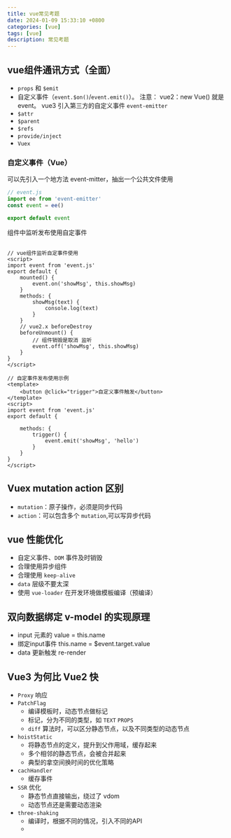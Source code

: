 ```yaml
---
title: vue常见考题
date: 2024-01-09 15:33:10 +0800
categories: [vue]
tags: [vue]
description: 常见考题
---
```


## vue组件通讯方式（全面）
- `props` 和 `$emit`
- 自定义事件（`event.$on()`/`event.emit()`）。 
注意： vue2：new Vue() 就是 event。
vue3  引入第三方的自定义事件 `event-emitter`
- `$attr`
- `$parent`
- `$refs`
- `provide/inject`
- `Vuex`


### 自定义事件（Vue）
可以先引入一个地方法 event-mitter，抽出一个公共文件使用
```js
// event.js
import ee from 'event-emitter'
const event = ee()

export default event

```
组件中监听发布使用自定事件
```vue

// vue组件监听自定事件使用
<script>
import event from 'event.js'
export default {
    mounted() {
        event.on('showMsg', this.showMsg)
    }
    methods: {
        showMsg(text) {
            console.log(text)
        }
    }
    // vue2.x beforeDestroy
    beforeUnmount() {
        // 组件销毁是取消 监听
        event.off('showMsg', this.showMsg)
    }
}
</script>

// 自定事件发布使用示例
<template>
    <button @click="trigger">自定义事件触发</button>
</template>
<script>
import event from 'event.js'
export default {
    
    methods: {
        trigger() {
            event.emit('showMsg', 'hello')
        }
    }
}
</script>
```


## Vuex mutation action 区别
- `mutation`：原子操作，必须是同步代码
- `action`：可以包含多个 `mutation`,可以写异步代码

## vue 性能优化
- 自定义事件、`DOM` 事件及时销毁
- 合理使用异步组件
- 合理使用 `keep-alive`
- `data` 层级不要太深
- 使用 `vue-loader` 在开发环境做模板编译（预编译）

## 双向数据绑定 v-model 的实现原理
- input 元素的 value = this.name
- 绑定input事件 this.name = $event.target.value
- data 更新触发 re-render


## Vue3 为何比 Vue2 快
- `Proxy` 响应
- `PatchFlag`
    - 编译模板时，动态节点做标记
    - 标记，分为不同的类型，如 `TEXT` `PROPS`
    - `diff` 算法时，可以区分静态节点，以及不同类型的动态节点
- `hoistStatic`
    - 将静态节点的定义，提升到父作用域，缓存起来
    - 多个相邻的静态节点，会被合并起来
    - 典型的拿空间换时间的优化策略
- `cachHandler`
    - 缓存事件
- `SSR` 优化
    - 静态节点直接输出，绕过了 vdom
    - 动态节点还是需要动态渲染
- `three-shaking`
    - 编译时，根据不同的情况，引入不同的API
    - 